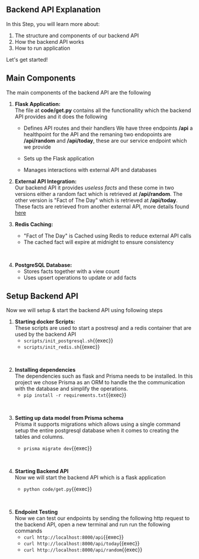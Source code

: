 ## Backend API Explanation

In this Step, you will learn more about:

1. The structure and components of our backend API
2. How the backend API works 
3. How to run application

Let's get started!

## Main Components

The main components of the backend API are the following 

1. **Flask Application:** <br/>
The file at **code/get.py** contains all the functionallity which the backend API provides and it does the following 

	- Defines API routes and their handlers
We have three endpoints **/api** a healthpoint for the API and the remaning two endopoints are **/api/random** and **/api/today**, these are our service endpoint which we provide 

   - Sets up the Flask application   
   - Manages interactions with external API and databases
   
2. **External API Integration:** <br/>
Our backend API it provides *useless facts* and these come in two versions either a random fact which is retrieved at **/api/random**. The other version is "Fact of The Day" which is retrieved at **/api/today**. These facts are retrieved from another external API, more details found [here](https://uselessfacts.jsph.pl)

3. **Redis Caching:** <br/>
   - "Fact of The Day" is Cached using Redis to reduce external API calls
   - The cached fact will expire at midnight to ensure consistency
<br/>

4. **PostgreSQL Database:**<br/>
   - Stores facts together with a view count
   - Uses upsert operations to update or add facts

## Setup Backend API

Now we will setup & start the backend API using following steps

1. **Starting docker Scripts:** <br/>
These scripts are used to start a postresql and a redis container that are used by the backend API
    - `scripts/init_postgresql.sh`{{exec}}
    - `scripts/init_redis.sh`{{exec}}
<br/>

2. **Installing dependencies** <br/>
The dependencies such as flask and Prisma needs to be installed. In this project we chose Prisma as an ORM to handle the the communication with the database and simplify the operations.
    -  `pip install -r requirements.txt`{{exec}}
<br/>

3. **Setting up data model from Prisma schema** <br/>
Prisma it supports migrations which allows using a single command setup the entire postgresql database when it comes to creating the tables and columns.

    -   `prisma migrate dev`{{exec}}
<br/>

4. **Starting Backend API**<br/>
Now we will start the backend API which is a flask application 

    -   `python code/get.py`{{exec}}
<br/>

5. **Endpoint Testing** <br/>
Now we can test our endpoints by sending the following http request to the backend API, open a new terminal and run run the following commands 
    - `curl http://localhost:8000/api`{{exec}}
	- `curl http://localhost:8000/api/today`{{exec}}
	- `curl http://localhost:8000/api/random`{{exec}}
